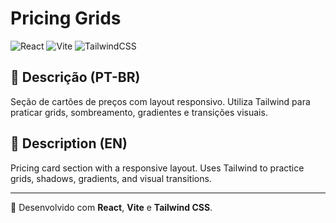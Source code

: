 # Pricing Grids

![React](https://img.shields.io/badge/React-20232A?style=for-the-badge&logo=react&logoColor=61DAFB)
![Vite](https://img.shields.io/badge/Vite-646CFF?style=for-the-badge&logo=vite&logoColor=FFD62E)
![TailwindCSS](https://img.shields.io/badge/Tailwind_CSS-0EA5E9?style=for-the-badge&logo=tailwind-css&logoColor=white)

## 📌 Descrição (PT-BR)

Seção de cartões de preços com layout responsivo. Utiliza Tailwind para praticar grids, sombreamento, gradientes e transições visuais.

## 📌 Description (EN)

Pricing card section with a responsive layout. Uses Tailwind to practice grids, shadows, gradients, and visual transitions.

---

🔧 Desenvolvido com **React**, **Vite** e **Tailwind CSS**.
